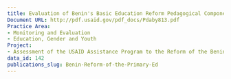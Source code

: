 ```yaml
---
title: Evaluation of Benin's Basic Education Reform Pedagogical Component
Document URL: http://pdf.usaid.gov/pdf_docs/Pdaby813.pdf
Practice Area:
- Monitoring and Evaluation
- Education, Gender and Youth
Project:
- Assessment of the USAID Assistance Program to the Reform of the Benin
data_id: 142
publications_slug: Benin-Reform-of-the-Primary-Ed
---
```


